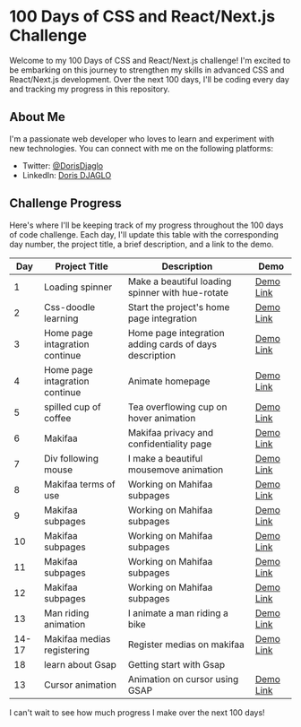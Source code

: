 # 100 Days of CSS and React/Next.js Challenge

Welcome to my 100 Days of CSS and React/Next.js challenge! I'm excited to be embarking on this journey to strengthen my skills in advanced CSS and React/Next.js development. Over the next 100 days, I'll be coding every day and tracking my progress in this repository. 

## About Me

I'm a passionate web developer who loves to learn and experiment with new technologies. You can connect with me on the following platforms:

- Twitter: [@DorisDjaglo](https://twitter.com/DorisDjaglo)
- LinkedIn: [Doris DJAGLO](https://www.linkedin.com/in/dorisdjaglo/)


## Challenge Progress

Here's where I'll be keeping track of my progress throughout the 100 days of code challenge. Each day, I'll update this table with the corresponding day number, the project title, a brief description, and a link to the demo.

| Day | Project Title | Description | Demo |
| --- | ------------ | ----------- | ---- |
| 1 | Loading spinner | Make a beautiful loading spinner with hue-rotate | [Demo Link](https://djaglodoris.github.io/100-days-of-code/challenge/day-1/) |
| 2 | Css-doodle learning|Start the project's home  page  integration  | [Demo Link](https://djaglodoris.github.io/100-days-of-code/) |
| 3 |Home page intagration continue| Home page integration adding cards of days description | [Demo Link](https://djaglodoris.github.io/100-days-of-code/) |
| 4 |Home page intagration continue| Animate homepage | [Demo Link](https://djaglodoris.github.io/100-days-of-code/) |
| 5 |spilled cup of coffee| Tea overflowing cup on hover animation| [Demo Link](https://djaglodoris.github.io/100-days-of-code/challenge/day-5) |
| 6 |Makifaa| Makifaa privacy and confidentiality page| [Demo Link](https://makifaa.com/cgu/utilisation) |
| 7 |Div following mouse| I make a beautiful mousemove animation| [Demo Link](https://djaglodoris.github.io/100-days-of-code/challenge/day-7/) |
| 8 |Makifaa terms of use|Working on Mahifaa subpages|  [Demo Link](https://makifaa.com/cgu/utilisation) |
| 9 |Makifaa subpages| Working on Mahifaa subpages| [Demo Link](https://makifaa.com/about) |
| 10 |Makifaa subpages| Working on Mahifaa subpages| [Demo Link](https://makifaa.com/creators) |
| 11 |Makifaa subpages| Working on Mahifaa subpages| [Demo Link](https://makifaa.com/business) |
| 12 |Makifaa subpages| Working on Mahifaa subpages| [Demo Link](https://makifaa.com/contact) |
| 13 |Man riding animation| I animate a man riding a bike | [Demo Link](https://djaglodoris.github.io/100-days-of-code/challenge/day-13/) |
| 14-17 |Makifaa medias registering|Register medias on makifaa| [Demo Link](https://makifaa.com) |
| 18 |learn about Gsap|Getting start with Gsap|  |
| 13 |Cursor animation| Animation on cursor using GSAP | [Demo Link](https://djaglodoris.github.io/100-days-of-code/challenge/day-19/) |



I can't wait to see how much progress I make over the next 100 days!


